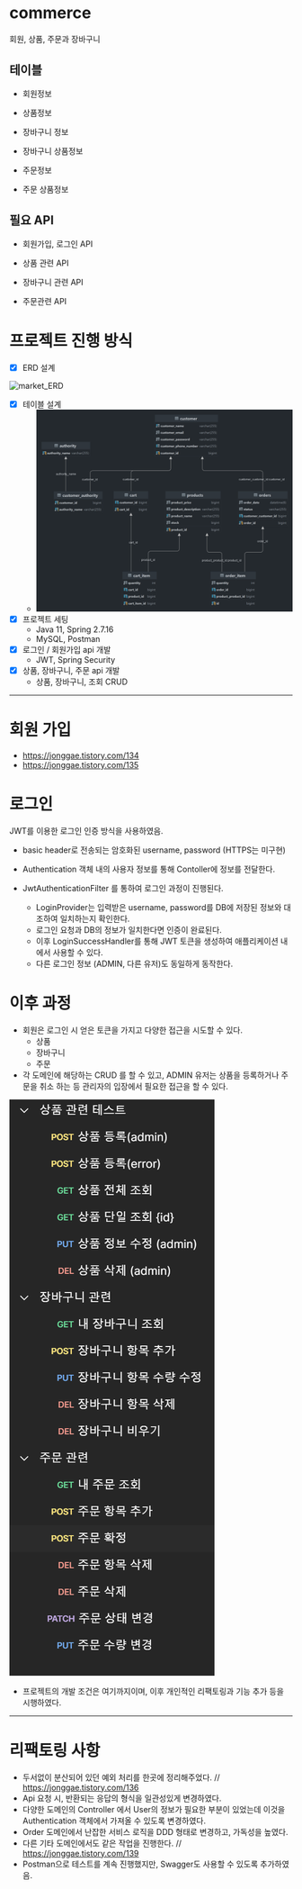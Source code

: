# commerce
회원, 상품, 주문과 장바구니

## 테이블
* 회원정보

* 상품정보

* 장바구니 정보

* 장바구니 상품정보

* 주문정보

* 주문 상품정보

## 필요 API
* 회원가입, 로그인 API

* 상품 관련 API

* 장바구니 관련 API

* 주문관련 API

# 프로젝트 진행 방식

- [x] ERD 설계

![market_ERD](https://github.com/Jonggae/market/assets/130136857/4b924235-3adb-47a6-965e-28611665f085)

- [x] 테이블 설계
  - ![tables.png](tables.png)
- [x] 프로젝트 세팅
  - Java 11, Spring 2.7.16
  - MySQL, Postman
- [x] 로그인 / 회원가입 api 개발
  - JWT, Spring Security
- [x] 상품, 장바구니, 주문 api 개발
  - 상품, 장바구니, 조회 CRUD
---
# 회원 가입
- https://jonggae.tistory.com/134
- https://jonggae.tistory.com/135
# 로그인

JWT를 이용한 로그인 인증 방식을 사용하였음.

* basic header로 전송되는 암호화된 username, password (HTTPS는 미구현)
* Authentication 객체 내의 사용자 정보를 통해 Contoller에 정보를 전달한다.

* JwtAuthenticationFilter 를 통하여 로그인 과정이 진행된다.
  * LoginProvider는 입력받은 username, password를 DB에 저장된 정보와 대조하여 일치하는지 확인한다.  
  * 로그인 요청과 DB의 정보가 일치한다면 인증이 완료된다.
  * 이후 LoginSuccessHandler를 통해 JWT 토큰을 생성하여 애플리케이션 내에서 사용할 수 있다.
  * 다른 로그인 정보 (ADMIN, 다른 유저)도 동일하게 동작한다.

# 이후 과정
* 회원은 로그인 시 얻은 토큰을 가지고 다양한 접근을 시도할 수 있다.
  * 상품
  * 장바구니
  * 주문 
* 각 도메인에 해당하는 CRUD 를 할 수 있고, ADMIN 유저는 상품을 등록하거나 주문을 취소 하는 등 
관리자의 입장에서 필요한 접근을 할 수 있다.

![img.png](img.png)

* 프로젝트의 개발 조건은 여기까지이며, 이후 개인적인 리팩토링과 기능 추가 등을 시행하였다.

---
# 리팩토링 사항

* 두서없이 분산되어 있던 예외 처리를 한곳에 정리해주었다. // https://jonggae.tistory.com/136
* Api 요청 시, 반환되는 응답의 형식을 일관성있게 변경하였다.
* 다양한 도메인의 Controller 에서 User의 정보가 필요한 부분이 있었는데 이것을 Authentication 객체에서 가져올 수 있도록 변경하였다.
* Order 도메인에서 난잡한 서비스 로직을 DDD 형태로 변경하고, 가독성을 높였다.
* 다른 기타 도메인에서도 같은 작업을 진행한다. // https://jonggae.tistory.com/139
* Postman으로 테스트를 계속 진행했지만, Swagger도 사용할 수 있도록 추가하였음.




